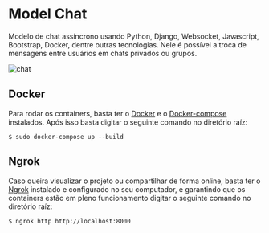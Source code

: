 # Model Chat

Modelo de chat assíncrono usando Python, Django, Websocket, Javascript, Bootstrap, Docker, dentre outras tecnologias. Nele é possível a troca de mensagens entre usuários em chats privados ou grupos.

![chat](model_chat/static/img/duo_chat.gif)

## Docker

Para rodar os containers, basta ter o [Docker](https://www.docker.com/) e o [Docker-compose](https://docs.docker.com/compose/) instalados. Após isso basta digitar o seguinte comando no diretório raíz:

```shell
$ sudo docker-compose up --build
```

## Ngrok

Caso queira visualizar o projeto ou compartilhar de forma online, basta ter o [Ngrok](https://ngrok.com/) instalado e configurado no seu computador, e garantindo que os containers estão em pleno funcionamento digitar o seguinte comando no diretório raíz:

```shell
$ ngrok http http://localhost:8000
```